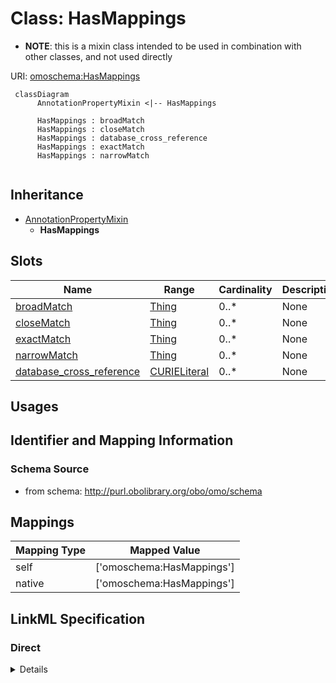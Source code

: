 # Class: HasMappings



* __NOTE__: this is a mixin class intended to be used in combination with other classes, and not used directly


URI: [omoschema:HasMappings](http://purl.obolibrary.org/obo/schema/HasMappings)




```mermaid
 classDiagram
      AnnotationPropertyMixin <|-- HasMappings
      
      HasMappings : broadMatch
      HasMappings : closeMatch
      HasMappings : database_cross_reference
      HasMappings : exactMatch
      HasMappings : narrowMatch
      

```





## Inheritance
* [AnnotationPropertyMixin](AnnotationPropertyMixin.md)
    * **HasMappings**



## Slots

| Name | Range | Cardinality | Description  | Info |
| ---  | --- | --- | --- | --- |
| [broadMatch](broadMatch.md) | [Thing](Thing.md) | 0..* | None  | . |
| [closeMatch](closeMatch.md) | [Thing](Thing.md) | 0..* | None  | . |
| [exactMatch](exactMatch.md) | [Thing](Thing.md) | 0..* | None  | . |
| [narrowMatch](narrowMatch.md) | [Thing](Thing.md) | 0..* | None  | . |
| [database_cross_reference](database_cross_reference.md) | [CURIELiteral](CURIELiteral.md) | 0..* | None  | . |


## Usages



## Identifier and Mapping Information







### Schema Source


* from schema: http://purl.obolibrary.org/obo/omo/schema







## Mappings

| Mapping Type | Mapped Value |
| ---  | ---  |
| self | ['omoschema:HasMappings'] |
| native | ['omoschema:HasMappings'] |


## LinkML Specification

<!-- TODO: investigate https://stackoverflow.com/questions/37606292/how-to-create-tabbed-code-blocks-in-mkdocs-or-sphinx -->

### Direct

<details>
```yaml
name: HasMappings
from_schema: http://purl.obolibrary.org/obo/omo/schema
is_a: AnnotationPropertyMixin
mixin: true
slots:
- broadMatch
- closeMatch
- exactMatch
- narrowMatch
- database_cross_reference

```
</details>

### Induced

<details>
```yaml
name: HasMappings
from_schema: http://purl.obolibrary.org/obo/omo/schema
is_a: AnnotationPropertyMixin
mixin: true
attributes:
  broadMatch:
    name: broadMatch
    from_schema: http://purl.obolibrary.org/obo/omo/schema
    is_a: match
    slot_uri: skos:broadMatch
    multivalued: true
    alias: broadMatch
    owner: HasMappings
    range: Thing
  closeMatch:
    name: closeMatch
    from_schema: http://purl.obolibrary.org/obo/omo/schema
    is_a: match
    slot_uri: skos:closeMatch
    multivalued: true
    alias: closeMatch
    owner: HasMappings
    range: Thing
  exactMatch:
    name: exactMatch
    from_schema: http://purl.obolibrary.org/obo/omo/schema
    is_a: match
    slot_uri: skos:exactMatch
    multivalued: true
    alias: exactMatch
    owner: HasMappings
    range: Thing
  narrowMatch:
    name: narrowMatch
    from_schema: http://purl.obolibrary.org/obo/omo/schema
    is_a: match
    slot_uri: skos:narrowMatch
    multivalued: true
    alias: narrowMatch
    owner: HasMappings
    range: Thing
  database_cross_reference:
    name: database_cross_reference
    from_schema: http://purl.obolibrary.org/obo/omo/schema
    is_a: match
    slot_uri: oio:hasDbXref
    multivalued: true
    alias: database_cross_reference
    owner: HasMappings
    range: CURIELiteral

```
</details>